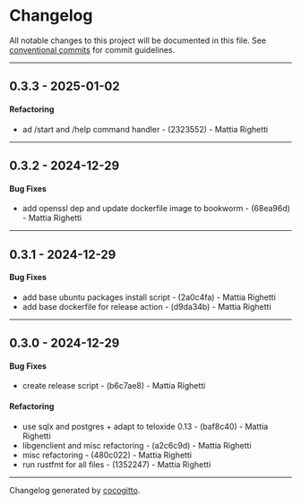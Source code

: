 # Changelog
All notable changes to this project will be documented in this file. See [conventional commits](https://www.conventionalcommits.org/) for commit guidelines.

- - -
## 0.3.3 - 2025-01-02
#### Refactoring
- ad /start and /help command handler - (2323552) - Mattia Righetti

- - -

## 0.3.2 - 2024-12-29
#### Bug Fixes
- add openssl dep and update dockerfile image to bookworm - (68ea96d) - Mattia Righetti

- - -

## 0.3.1 - 2024-12-29
#### Bug Fixes
- add base ubuntu packages install script - (2a0c4fa) - Mattia Righetti
- add base dockerfile for release action - (d9da34b) - Mattia Righetti

- - -

## 0.3.0 - 2024-12-29
#### Bug Fixes
- create release script - (b6c7ae8) - Mattia Righetti
#### Refactoring
- use sqlx and postgres + adapt to teloxide 0.13 - (baf8c40) - Mattia Righetti
- libgenclient and misc refactoring - (a2c6c9d) - Mattia Righetti
- misc refactoring - (480c022) - Mattia Righetti
- run rustfmt for all files - (1352247) - Mattia Righetti

- - -

Changelog generated by [cocogitto](https://github.com/cocogitto/cocogitto).